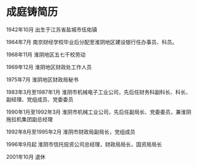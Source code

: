 # 成庭铸简历

1942年10月 出生于江苏省盐城市伍佑镇

1964年7月 南京财经学校毕业后分配至淮阴地区建设银行任办事员、科员。

1968年11月 淮阴地区五七干校劳动

1969年12月 淮阴地区财政处工作人员

1975年7月 淮阴地区财政局秘书

1983年3月至1987年1月 淮阴市机械电子工业公司，先后任财务科副科长、科长、副经理、党组成员、党委委员

1990年1月至1992年3月 淮阴市机械工业公司，先后任副局长、党委委员，兼淮阴拖拉机集团副总经理

1992年8月至1995年2月 淮阴市财政局副局长，党组成员

1996年9月起 淮阴市信托投资公司总经理，财政局局长，国资局局长

2001年10月 退休
